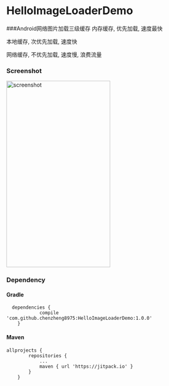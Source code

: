# HelloImageLoaderDemo
###Android网络图片加载三级缓存
内存缓存, 优先加载, 速度最快

本地缓存, 次优先加载, 速度快

网络缓存, 不优先加载, 速度慢, 浪费流量

### Screenshot

<img src="https://github.com/chenzheng8975/HelloImageLoaderDemo/tree/master/screenshots/1.gif" alt="screenshot" title="home" width="270" height="486" />

### Dependency

#### Gradle

```
  dependencies {
  	        compile 'com.github.chenzheng8975:HelloImageLoaderDemo:1.0.0'
  	}
```

#### Maven
```
allprojects {
		repositories {
			...
			maven { url 'https://jitpack.io' }
		}
	}
```
